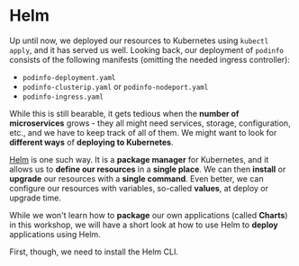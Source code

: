 # Helm

Up until now, we deployed our resources to Kubernetes using `kubectl apply`, and it has served us well. Looking back, our deployment of `podinfo` consists of the following manifests (omitting the needed ingress controller):

-  `podinfo-deployment.yaml`
-  `podinfo-clusterip.yaml` or `podinfo-nodeport.yaml`
-  `podinfo-ingress.yaml`

While this is still bearable, it gets tedious when the **number of microservices** grows - they all might need services, storage, configuration, etc., and we have to keep track of all of them. We might want to look for **different ways** of **deploying to Kubernetes**.

[Helm](https://helm.sh) is one such way. It is a **package manager** for Kubernetes, and it allows us to **define our resources** in a **single place**. We can then **install** or **upgrade** our resources with a **single command**. Even better, we can configure our resources with variables, so-called **values**, at deploy or upgrade time.

While we won't learn how to **package** our own applications (called **Charts**) in this workshop, we will have a short look at how to use Helm to **deploy** applications using Helm.

First, though, we need to install the Helm CLI.
